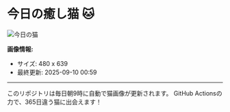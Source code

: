 # 今日の癒し猫 🐱

![今日の猫](https://cdn2.thecatapi.com/images/e1l.jpg)

**画像情報:**
- サイズ: 480 x 639
- 最終更新: 2025-09-10 00:59

---

このリポジトリは毎日朝9時に自動で猫画像が更新されます。
GitHub Actionsの力で、365日違う猫に出会えます！
